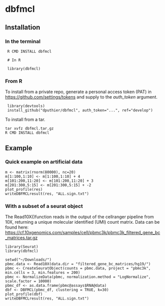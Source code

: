 # dbfmcl

## Installation

### In the terminal

     R CMD INSTALL dbfmcl
     
     # In R
     
     library(dbfmcl)
     
### From R

To install from a private repo, generate a personal access token (PAT) in https://github.com/settings/tokens and supply to the *auth_token* argument. 

     library(devtools)
     install_github("dputhier/dbfmcl", auth_token="...", ref="develop")

To install from a tar.

    tar xvfz dbfmcl.tar.gz
    R CMD INSTALL dbfmcl
    
## Example

### Quick example on artificial data

    m <- matrix(rnorm(80000), nc=20)
    m[1:100,1:10] <- m[1:100,1:10] + 4
    m[101:200,11:20] <- m[101:200,11:20] + 3
    m[201:300,5:15] <- m[201:300,5:15] + -2
    plot_profile(res)
    writeDBFMCLresult(res, "ALL.sign.txt")
    
### With a subset of a seurat object

The Read10X()function reads in the output of the cellranger pipeline from 10X, returning a unique molecular identified (UMI) count matrix.
Data can be found here: https://cf.10xgenomics.com/samples/cell/pbmc3k/pbmc3k_filtered_gene_bc_matrices.tar.gz 

    library(Seurat)
    library(dbfmcl)

    setwd("~/Downloads/")
    pbmc.data <- Read10X(data.dir = "filtered_gene_bc_matrices/hg19/")
    pbmc <- CreateSeuratObject(counts = pbmc.data, project = "pbmc3k", min.cells = 3, min.features = 200)
    pbmc <- NormalizeData(pbmc, normalization.method = "LogNormalize", scale.factor = 10000)
    pbmc_df <- as.data.frame(pbmc@assays$RNA@data)
    dbf <- DBFMCL(pbmc_df, clustering = TRUE, k=30)
    plot_profile(dbf)
    writeDBFMCLresult(res, "ALL.sign.txt")
